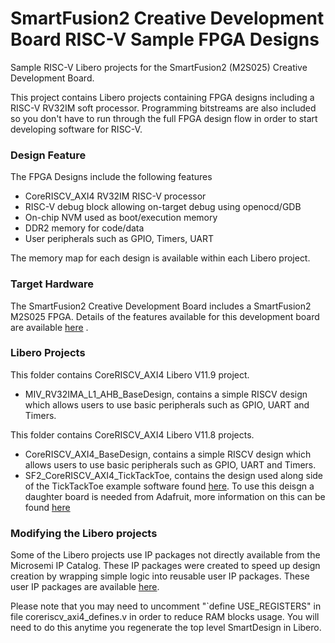 # SmartFusion2 Creative Development Board RISC-V Sample FPGA Designs 
Sample RISC-V Libero projects for the SmartFusion2 (M2S025) Creative Development Board.

This project contains Libero projects containing FPGA designs including a RISC-V RV32IM soft processor. Programming bitstreams are also included so you don't have to run through the full FPGA design flow in order to start developing software for RISC-V.

### Design Feature
The FPGA Designs include the following features
* CoreRISCV_AXI4 RV32IM RISC-V processor 
* RISC-V debug block allowing on-target debug using openocd/GDB
* On-chip NVM used as boot/execution memory
* DDR2 memory for code/data
* User peripherals such as GPIO, Timers, UART

The memory map for each design is available within each Libero project.

### Target Hardware
The SmartFusion2 Creative Development Board includes a SmartFusion2 M2S025 FPGA. Details of the features available for this development board are available [here](https://www.microsemi.com/products/fpga-soc/design-resources/dev-kits/smartfusion2/future-creative-board) .

### Libero Projects
This folder contains CoreRISCV_AXI4 Libero V11.9 project.

* MIV_RV32IMA_L1_AHB_BaseDesign, contains a simple RISCV design which allows users to use basic peripherals such as GPIO, UART and Timers. 

This folder contains CoreRISCV_AXI4 Libero V11.8 projects.

* CoreRISCV_AXI4_BaseDesign, contains a simple RISCV design which allows users to use basic peripherals such as GPIO, UART and Timers. 
* SF2_CoreRISCV_AXI4_TickTackToe, contains the design used along side of the TickTackToe example software found [here](https://github.com/RISCV-on-Microsemi-FPGA/M2GL025-Creative-Board/tree/master/ExampleSoftware). To use this deisgn a daughter board is needed from Adafruit, more information on this can be found [here](https://www.adafruit.com/product/1651)

### Modifying the Libero projects
Some of the Libero projects use IP packages not directly available from the Microsemi IP Catalog. These IP packages were created to speed up design creation by wrapping simple logic into reusable user IP packages.
These user IP packages are available [here](https://github.com/RISCV-on-Microsemi-FPGA/riscv-junk-drawer/tree/master/IP-packages).

Please note that you may need to uncomment "`define USE_REGISTERS" in file coreriscv_axi4_defines.v in order to reduce RAM blocks usage. You will need to do this anytime you regenerate the top level SmartDesign in Libero.
